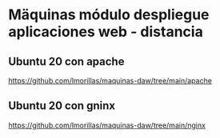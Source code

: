 # Mäquinas módulo despliegue aplicaciones web - distancia

## Ubuntu 20 con apache
https://github.com/lmorillas/maquinas-daw/tree/main/apache

## Ubuntu 20 con gninx

https://github.com/lmorillas/maquinas-daw/tree/main/nginx